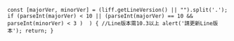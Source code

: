 `
    const [majorVer, minorVer] = (liff.getLineVersion() || "").split('.');
    if (parseInt(majorVer) < 10 || (parseInt(majorVer) == 10 && parseInt(minorVer) < 3 )  ) { //Line版本需10.3以上
        alert('請更新Line版本');
        return;
    }
`
